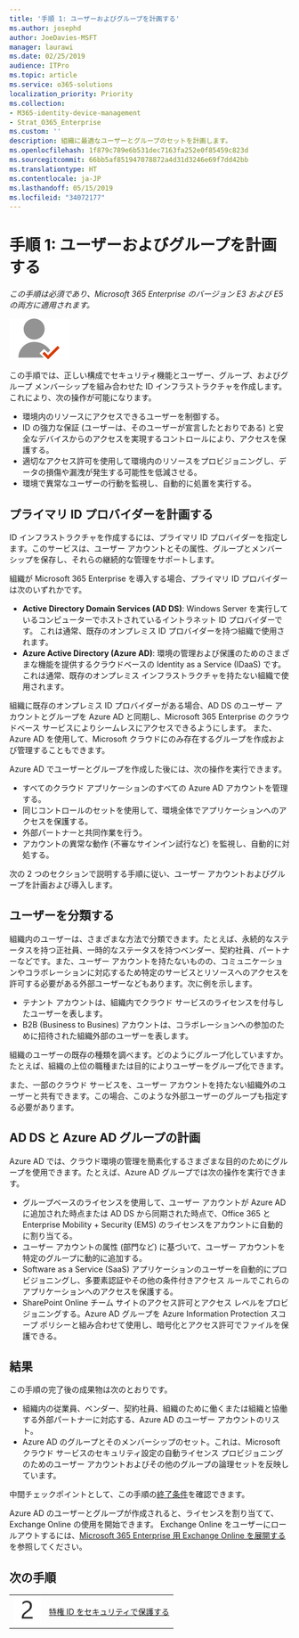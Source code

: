 ```yaml
---
title: '手順 1: ユーザーおよびグループを計画する'
ms.author: josephd
author: JoeDavies-MSFT
manager: laurawi
ms.date: 02/25/2019
audience: ITPro
ms.topic: article
ms.service: o365-solutions
localization_priority: Priority
ms.collection:
- M365-identity-device-management
- Strat_O365_Enterprise
ms.custom: ''
description: 組織に最適なユーザーとグループのセットを計画します。
ms.openlocfilehash: 1f879c789e6b531dec7163fa252e0f85459c823d
ms.sourcegitcommit: 66bb5af851947078872a4d31d3246e69f7dd42bb
ms.translationtype: HT
ms.contentlocale: ja-JP
ms.lasthandoff: 05/15/2019
ms.locfileid: "34072177"
---
```

# <a name="step-1-plan-for-users-and-groups"></a>手順 1: ユーザーおよびグループを計画する

*この手順は必須であり、Microsoft 365 Enterprise のバージョン E3 および E5 の両方に適用されます。*

![](./media/deploy-foundation-infrastructure/identity_icon-small.png)

この手順では、正しい構成でセキュリティ機能とユーザー、グループ、およびグループ メンバーシップを組み合わせた ID インフラストラクチャを作成します。これにより、次の操作が可能になります。

- 環境内のリソースにアクセスできるユーザーを制御する。
- ID の強力な保証 (ユーザーは、そのユーザーが宣言したとおりである) と安全なデバイスからのアクセスを実現するコントロールにより、アクセスを保護する。
- 適切なアクセス許可を使用して環境内のリソースをプロビジョニングし、データの損傷や漏洩が発生する可能性を低減させる。 
- 環境で異常なユーザーの行動を監視し、自動的に処置を実行する。

## <a name="plan-your-primary-identity-provider"></a>プライマリ ID プロバイダーを計画する

ID インフラストラクチャを作成するには、プライマリ ID プロバイダーを指定します。このサービスは、ユーザー アカウントとその属性、グループとメンバーシップを保存し、それらの継続的な管理をサポートします。

組織が Microsoft 365 Enterprise を導入する場合、プライマリ ID プロバイダーは次のいずれかです。

- **Active Directory Domain Services (AD DS)**: Windows Server を実行しているコンピューターでホストされているイントラネット ID プロバイダーです。 これは通常、既存のオンプレミス ID プロバイダーを持つ組織で使用されます。
- **Azure Active Directory (Azure AD)**: 環境の管理および保護のためのさまざまな機能を提供するクラウドベースの Identity as a Service (IDaaS) です。 これは通常、既存のオンプレミス インフラストラクチャを持たない組織で使用されます。

組織に既存のオンプレミス ID プロバイダーがある場合、AD DS のユーザー アカウントとグループを Azure AD と同期し、Microsoft 365 Enterprise のクラウドベース サービスによりシームレスにアクセスできるようにします。 また、Azure AD を使用して、Microsoft クラウドにのみ存在するグループを作成および管理することもできます。

Azure AD でユーザーとグループを作成した後には、次の操作を実行できます。

- すべてのクラウド アプリケーションのすべての Azure AD アカウントを管理する。 
- 同じコントロールのセットを使用して、環境全体でアプリケーションへのアクセスを保護する。
- 外部パートナーと共同作業を行う。
- アカウントの異常な動作 (不審なサインイン試行など) を監視し、自動的に対処する。

次の 2 つのセクションで説明する手順に従い、ユーザー アカウントおよびグループを計画および導入します。

## <a name="categorize-your-users"></a>ユーザーを分類する
組織内のユーザーは、さまざまな方法で分類できます。たとえば、永続的なステータスを持つ正社員、一時的なステータスを持つベンダー、契約社員、パートナーなどです。また、ユーザー アカウントを持たないものの、コミュニケーションやコラボレーションに対応するため特定のサービスとリソースへのアクセスを許可する必要がある外部ユーザーなどもあります。次に例を示します。

- テナント アカウントは、組織内でクラウド サービスのライセンスを付与したユーザーを表します。
- B2B (Business to Busines) アカウントは、コラボレーションへの参加のために招待された組織外部のユーザーを表します。

組織のユーザーの既存の種類を調べます。どのようにグループ化していますか。たとえば、組織の上位の職種または目的によりユーザーをグループ化できます。

また、一部のクラウド サービスを、ユーザー アカウントを持たない組織外のユーザーと共有できます。この場合、このような外部ユーザーのグループも指定する必要があります。

## <a name="plan-for-ad-ds-and-azure-ad-groups"></a>AD DS と Azure AD グループの計画

Azure AD では、クラウド環境の管理を簡素化するさまざまな目的のためにグループを使用できます。たとえば、Azure AD グループでは次の操作を実行できます。

- グループベースのライセンスを使用して、ユーザー アカウントが Azure AD に追加された時点または AD DS から同期された時点で、Office 365 と Enterprise Mobility + Security (EMS) のライセンスをアカウントに自動的に割り当てる。 
- ユーザー アカウントの属性 (部門など) に基づいて、ユーザー アカウントを特定のグループに動的に追加する。  
- Software as a Service (SaaS) アプリケーションのユーザーを自動的にプロビジョニングし、多要素認証やその他の条件付きアクセス ルールでこれらのアプリケーションへのアクセスを保護する。
- SharePoint Online チーム サイトのアクセス許可とアクセス レベルをプロビジョニングする。Azure AD グループを Azure Information Protection スコープ ポリシーと組み合わせて使用し、暗号化とアクセス許可でファイルを保護できる。 

## <a name="results"></a>結果

この手順の完了後の成果物は次のとおりです。

- 組織内の従業員、ベンダー、契約社員、組織のために働くまたは組織と協働する外部パートナーに対応する、Azure AD のユーザー アカウントのリスト。
- Azure AD のグループとそのメンバーシップのセット。これは、Microsoft クラウド サービスのセキュリティ設定の自動ライセンス プロビジョニングのためのユーザー アカウントおよびその他のグループの論理セットを反映しています。

中間チェックポイントとして、この手順の[終了条件](identity-exit-criteria.md#crit-identity-user-groups)を確認できます。

Azure AD のユーザーとグループが作成されると、ライセンスを割り当てて、Exchange Online の使用を開始できます。 Exchange Online をユーザーにロールアウトするには、[Microsoft 365 Enterprise 用 Exchange Online を展開する](exchangeonline-workload.md)を参照してください。

## <a name="next-step"></a>次の手順

|||
|:-------|:-----|
|![](./media/stepnumbers/Step2.png)| [特権 ID をセキュリティで保護する](identity-designate-protect-admin-accounts.md) |

